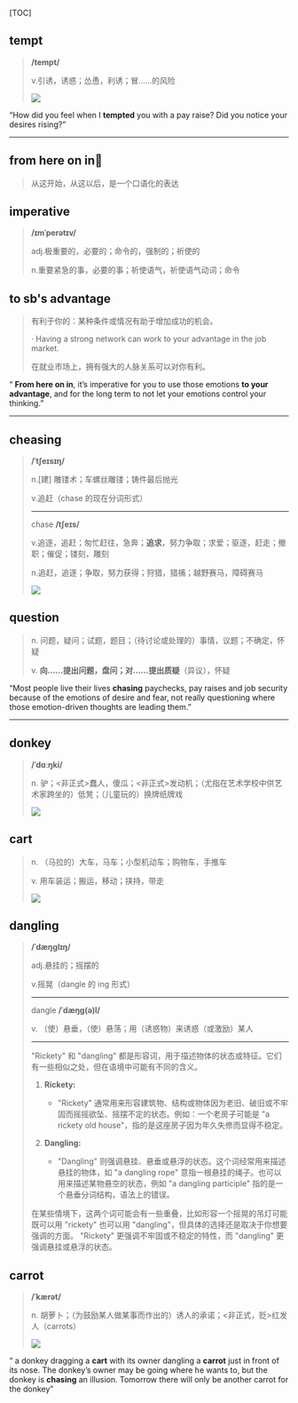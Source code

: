 [TOC]

## tempt

> **/tempt/**
>
> v.引诱，诱惑；怂恿，利诱；冒……的风险
>
> ![](https://oimagea7.ydstatic.com/image?id=8700316913511084783&product=kid-dict&w=240)

“How did you feel when I **tempted** you with a pay raise? Did you notice your desires rising?”

---

## from here on in🚩

> 从这开始，从这以后，是一个口语化的表达

## imperative

> **/ɪmˈperətɪv/**
>
> adj.极重要的，必要的；命令的，强制的；祈使的
>
> n.重要紧急的事，必要的事；祈使语气，祈使语气动词；命令

## to sb's advantage

> 有利于你的：某种条件或情况有助于增加成功的机会。
>
> · Having a strong network can work to your advantage in the job market.
>
> 在就业市场上，拥有强大的人脉关系可以对你有利。

“ **From here on in**, it’s imperative for you to use those emotions **to your advantage**, and for the long term to not let your emotions control your thinking.”

---

## cheasing

> **/ˈtʃeɪsɪŋ/**
>
> n.[建] 雕镂术；车螺丝雕镂；铸件最后抛光
> 
>v.追赶（chase 的现在分词形式）
> 
> ---
>
> chase **/tʃeɪs/**
>
> v.追逐，追赶；匆忙赶往，急奔；**追求**，努力争取；求爱；驱逐，赶走；撤职；催促；镂刻，雕刻
>
> n.追赶，追逐；争取，努力获得；狩猎，猎捕；越野赛马，障碍赛马
>
> ![](https://ydlunacommon-cdn.nosdn.127.net/e983665500be802206ddb974c6c6f51c.jpg?)

## question

> n.
> 问题，疑问；试题，题目；（待讨论或处理的）事情，议题；不确定，怀疑
>
> v.
> **向……提出问题，盘问；对……提出质疑**（异议），怀疑

“Most people live their lives **chasing** paychecks, pay raises and job security because of the emotions of desire and fear, not really questioning where those emotion-driven thoughts are leading them.”

---

## donkey

> **/ˈdɑːŋki/**
>
> n.
> 驴；<非正式>蠢人，傻瓜；<非正式>发动机；（尤指在艺术学校中供艺术家跨坐的）低凳；（儿童玩的）换牌纸牌戏
>
> ![](https://ydlunacommon-cdn.nosdn.127.net/44f9352ee5f6969a09880268e6696a47.jpg)

## cart

> n.
> （马拉的）大车，马车；小型机动车；购物车，手推车
>
> v.
> 用车装运；搬运，移动；挟持，带走
>
> ![](https://ydlunacommon-cdn.nosdn.127.net/ac91ac4cd45d73dc687c52052bac6e12.jpg?)

## dangling

> **/ˈdæŋɡlɪŋ/**
>
> adj.悬挂的；摇摆的
>
> v.摇晃（dangle 的 ing 形式）
>
> ---
>
> dangle **/ˈdæŋɡ(ə)l/**
>
> v.
> （使）悬垂，（使）悬荡；用（诱惑物）来诱惑（或激励）某人
>
> ---
>
> "Rickety" 和 "dangling" 都是形容词，用于描述物体的状态或特征。它们有一些相似之处，但在语境中可能有不同的含义。
>
> 1. **Rickety:**
>    - "Rickety" 通常用来形容建筑物、结构或物体因为老旧、破旧或不牢固而摇摇欲坠、摇摆不定的状态。例如：一个老房子可能是 "a rickety old house"，指的是这座房子因为年久失修而显得不稳定。
>
> 2. **Dangling:**
>    - "Dangling" 则强调悬挂、悬垂或悬浮的状态。这个词经常用来描述悬挂的物体，如 "a dangling rope" 意指一根悬挂的绳子。也可以用来描述某物悬空的状态，例如 "a dangling participle" 指的是一个悬垂分词结构，语法上的错误。
>
> 在某些情境下，这两个词可能会有一些重叠，比如形容一个摇晃的吊灯可能既可以用 "rickety" 也可以用 "dangling"，但具体的选择还是取决于你想要强调的方面。 "Rickety" 更强调不牢固或不稳定的特性，而 "dangling" 更强调悬挂或悬浮的状态。

## carrot

> **/ˈkærət/**
>
> n.
> 胡萝卜；（为鼓励某人做某事而作出的）诱人的承诺；<非正式，贬>红发人（carrots）
>
> ![](https://ydlunacommon-cdn.nosdn.127.net/47aecc3eb3cb81629f0a5eb59964bed4.jpg?)

“ a donkey dragging a **cart** with its owner dangling a **carrot** just in front of its nose. The donkey’s owner may be going where he wants to, but the donkey is **chasing** an illusion. Tomorrow there will only be another carrot for the donkey”

